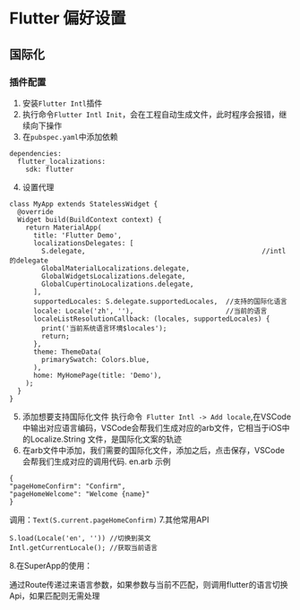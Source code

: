 # Flutter 偏好设置
## 国际化
### 插件配置
1. 安装`Flutter Intl`插件
2. 执行命令`Flutter Intl Init`，会在工程自动生成文件，此时程序会报错，继续向下操作
3. 在`pubspec.yaml`中添加依赖
```
dependencies:
  flutter_localizations:
    sdk: flutter
```
4. 设置代理
```
class MyApp extends StatelessWidget {
  @override
  Widget build(BuildContext context) {
    return MaterialApp(
      title: 'Flutter Demo',
      localizationsDelegates: [
        S.delegate,                                            //intl的delegate
        GlobalMaterialLocalizations.delegate,
        GlobalWidgetsLocalizations.delegate,
        GlobalCupertinoLocalizations.delegate,
      ],
      supportedLocales: S.delegate.supportedLocales,  //支持的国际化语言
      locale: Locale('zh', ''),                       //当前的语言
      localeListResolutionCallback: (locales, supportedLocales) {
        print('当前系统语言环境$locales');
        return;
      },
      theme: ThemeData(
        primarySwatch: Colors.blue,
      ),
      home: MyHomePage(title: 'Demo'),
    );
  }
}
```
5. 添加想要支持国际化文件
执行命令` Flutter Intl -> Add locale`,在VSCode中输出对应语言编码，VSCode会帮我们生成对应的arb文件，它相当于iOS中的Localize.String 文件，是国际化文案的轨迹
6. 在arb文件中添加，我们需要的国际化文件，添加之后，点击保存，VSCode会帮我们生成对应的调用代码.
en.arb 示例
```
{
"pageHomeConfirm": "Confirm",
"pageHomeWelcome": "Welcome {name}"
}
```
调用：`Text(S.current.pageHomeConfirm)`
7.其他常用API
```
S.load(Locale('en', '')) //切换到英文
Intl.getCurrentLocale(); //获取当前语言
```

8.在SuperApp的使用：

通过Route传递过来语言参数，如果参数与当前不匹配，则调用flutter的语言切换Api，如果匹配则无需处理

